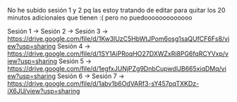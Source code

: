 No he subido sesión 1 y 2 pq las estoy tratando de editar para quitar los 20 minutos adicionales que tienen :( pero no puedooooooooooooo

Sesión 1 ->
Sesión 2 ->
Sesión 3 -> https://drive.google.com/file/d/1Kw3lUzC5HbWtJPom6osg1saQUfCF6Fs8/view?usp=sharing
Sesión 4 -> https://drive.google.com/file/d/1SY1AiPRoqHO27DXWZxRi8PG6fqRCYVxp/view?usp=sharing
Sesión 5 -> https://drive.google.com/file/d/1egfxJUNjPZg9DnbCupwdlJB665xiqDMq/view?usp=sharing
Sesión 6 -> 
Sesión 7 -> https://drive.google.com/file/d/1abv1b6OdVARf3-sY457pqTXKDz-iX6JU/view?usp=sharing